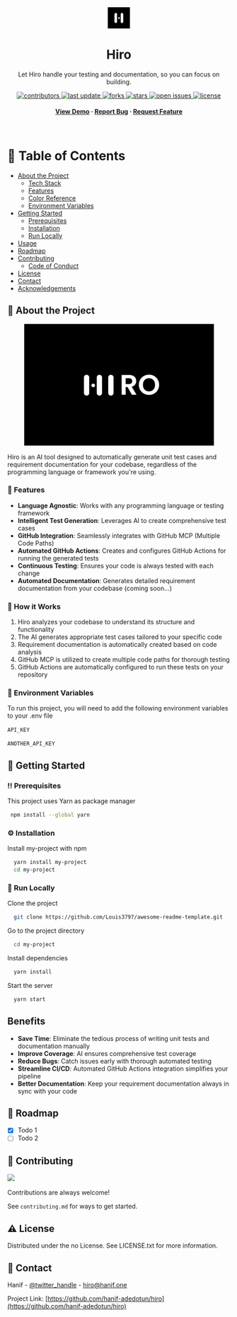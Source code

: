 <div align="center">

  <img src="static/logo-mini.png" alt="logo" width="50" height="auto" />
  <h1>Hiro</h1>
  
  <p>
   Let Hiro handle your testing and documentation, so you can focus on building.
  </p>

<!-- Badges -->
<p>
  <a href="https://github.com/hanif-adedotun/hiro/graphs/contributors">
    <img src="https://img.shields.io/github/contributors/hanif-adedotun/hiro" alt="contributors" />
  </a>
  <a href="">
    <img src="https://img.shields.io/github/last-commit/hanif-adedotun/hiro" alt="last update" />
  </a>
  <a href="https://github.com/hanif-adedotun/hiro/network/members">
    <img src="https://img.shields.io/github/forks/hanif-adedotun/hiro" alt="forks" />
  </a>
  <a href="https://github.com/hanif-adedotun/hiro/stargazers">
    <img src="https://img.shields.io/github/stars/hanif-adedotun/hiro" alt="stars" />
  </a>
  <a href="https://github.com/hanif-adedotun/hiro/issues/">
    <img src="https://img.shields.io/github/issues/hanif-adedotun/hiro" alt="open issues" />
  </a>
  <a href="https://github.com/hanif-adedotun/hiro/blob/master/LICENSE">
    <img src="https://img.shields.io/github/license/hanif-adedotun/hiro.svg" alt="license" />
  </a>
</p>
   
<h4>
    <a href="https://github.com/Louis3797/awesome-readme-template/">View Demo</a>
  <span> · </span>
    <a href="https://github.com/hanif-adedotun/hiro/issues/">Report Bug</a>
  <span> · </span>
    <a href="https://github.com/hanif-adedotun/hiro/issues/">Request Feature</a>
  </h4>
</div>

<br />

<!-- Table of Contents -->

# :notebook_with_decorative_cover: Table of Contents

- [About the Project](#star2-about-the-project)
  - [Tech Stack](#space_invader-tech-stack)
  - [Features](#dart-features)
  - [Color Reference](#art-color-reference)
  - [Environment Variables](#key-environment-variables)
- [Getting Started](#toolbox-getting-started)
  - [Prerequisites](#bangbang-prerequisites)
  - [Installation](#gear-installation)
  - [Run Locally](#running-run-locally)
- [Usage](#eyes-usage)
- [Roadmap](#compass-roadmap)
- [Contributing](#wave-contributing)
  - [Code of Conduct](#scroll-code-of-conduct)
- [License](#warning-license)
- [Contact](#handshake-contact)
- [Acknowledgements](#gem-acknowledgements)

<!-- About the Project -->

## :star2: About the Project

<div align="center"> 
  <img src="static/logo.png" alt="screenshot" />
</div>

<p>Hiro is an AI tool designed to automatically generate unit test cases and requirement documentation for your codebase, regardless of the programming language or framework you're using.</p>
<!-- Features -->

### :dart: Features

- **Language Agnostic**: Works with any programming language or testing framework
- **Intelligent Test Generation**: Leverages AI to create comprehensive test cases
- **GitHub Integration**: Seamlessly integrates with GitHub MCP (Multiple Code Paths)
- **Automated GitHub Actions**: Creates and configures GitHub Actions for running the generated tests
- **Continuous Testing**: Ensures your code is always tested with each change
- **Automated Documentation**: Generates detailed requirement documentation from your codebase (coming soon...)

### :dart: How it Works

1. Hiro analyzes your codebase to understand its structure and functionality
2. The AI generates appropriate test cases tailored to your specific code
3. Requirement documentation is automatically created based on code analysis
4. GitHub MCP is utilized to create multiple code paths for thorough testing
5. GitHub Actions are automatically configured to run these tests on your repository

<!-- Env Variables -->

### :key: Environment Variables

To run this project, you will need to add the following environment variables to your .env file

`API_KEY`

`ANOTHER_API_KEY`

<!-- Getting Started -->

## :toolbox: Getting Started

<!-- Prerequisites -->

### :bangbang: Prerequisites

This project uses Yarn as package manager

```bash
 npm install --global yarn
```

<!-- Installation -->

### :gear: Installation

Install my-project with npm

```bash
  yarn install my-project
  cd my-project
```

<!-- Run Locally -->

### :running: Run Locally

Clone the project

```bash
  git clone https://github.com/Louis3797/awesome-readme-template.git
```

Go to the project directory

```bash
  cd my-project
```

Install dependencies

```bash
  yarn install
```

Start the server

```bash
  yarn start
```

## Benefits

- **Save Time**: Eliminate the tedious process of writing unit tests and documentation manually
- **Improve Coverage**: AI ensures comprehensive test coverage
- **Reduce Bugs**: Catch issues early with thorough automated testing
- **Streamline CI/CD**: Automated GitHub Actions integration simplifies your pipeline
- **Better Documentation**: Keep your requirement documentation always in sync with your code

<!-- Roadmap -->

## :compass: Roadmap

- [x] Todo 1
- [ ] Todo 2

<!-- Contributing -->

## :wave: Contributing

<a href="https://github.com/hanif-adedotun/hanif-adedotun/graphs/contributors">
  <img src="https://contrib.rocks/image?repo=hanif-adedotun/hiro" />
</a>

Contributions are always welcome!

See `contributing.md` for ways to get started.

<!-- License -->

## :warning: License

Distributed under the no License. See LICENSE.txt for more information.

<!-- Contact -->

## :handshake: Contact

Hanif - [@twitter_handle](https://twitter.com/devhanif) - hiro@hanif.one

Project Link: [https://github.com/hanif-adedotun/hiro](https://github.com/hanif-adedotun/hiro)

